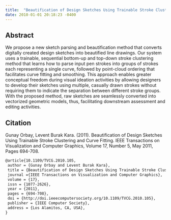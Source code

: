 ```yaml
---
title:  "Beautification of Design Sketches Using Trainable Stroke Clustering and Curve Fitting"
date: 2010-01-01 20:18:23 -0400
---
```


## Abstract

We propose a new sketch parsing and beautification method that converts digitally created design sketches into beautified line drawings. Our system uses a trainable, sequential bottom-up and top-down stroke clustering method that learns how to parse input pen strokes into groups of strokes each representing a single curve, followed by point-cloud ordering that facilitates curve fitting and smoothing. This approach enables greater conceptual freedom during visual ideation activities by allowing designers to develop their sketches using multiple, casually drawn strokes without requiring them to indicate the separation between different stroke groups. With the proposed method, raw sketches are seamlessly converted into vectorized geometric models, thus, facilitating downstream assessment and editing activities.

## Citation

Gunay Orbay, Levent Burak Kara. (2011). Beautification of Design Sketches Using Trainable Stroke Clustering and Curve Fitting. IEEE Transactions on Visualization and Computer Graphics, Volume 17, Number 5, May 2011, Pages 694-708.

```tex
@article{10.1109/TVCG.2010.105,
 author = {Gunay Orbay and Levent Burak Kara},
 title = {Beautification of Design Sketches Using Trainable Stroke Clustering and Curve Fitting},
 journal ={IEEE Transactions on Visualization and Computer Graphics},
 volume = {17},
 issn = {1077-2626},
 year = {2011},
 pages = {694-708},
 doi = {http://doi.ieeecomputersociety.org/10.1109/TVCG.2010.105},
 publisher = {IEEE Computer Society},
 address = {Los Alamitos, CA, USA}, 
}
```
